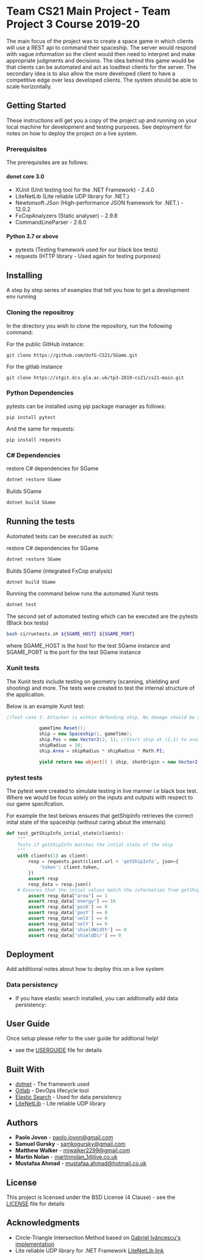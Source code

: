 # Team CS21 Main Project - Team Project 3 Course 2019-20

The main focus of the project was to create a space game in which clients will use a REST api to command their spaceship. The server would respond with vague information so the client would then need to interpret and make appropriate judgments and decisions. The idea behind this game would be that clients can be automated and act as loadtest clients for the server. The secondary idea is to also allow the more developed client to have a competitive edge over less developed clients. The system should be able to scale horizontally.

## Getting Started

These instructions will get you a copy of the project up and running on your local machine for development and testing purposes. See deployment for notes on how to deploy the project on a live system.

### Prerequisites

The prerequisites are as follows:

#### donet core 3.0

- XUnit (Unit testing tool for the .NET Framework) - 2.4.0
- LiteNetLib (Lite reliable UDP library for .NET.)
- Newtonsoft.JSon (High-performance JSON framework for .NET.) - 12.0.2
- FxCopAnalyzers (Static analyser) - 2.9.8
- CommandLineParser - 2.6.0

#### Python 3.7 or above

- pytests (Testing framework used for our black box tests)
- requests (HTTP library - Used again for testing purposes)

## Installing

A step by step series of examples that tell you how to get a development env running

### Cloning the repositroy

In the directory you wish to clone the repository, run the following command:

For the public GitHub instance:

```
git clone https://github.com/UofG-CS21/SGame.git
```

For the gitlab instance

```
git clone https://stgit.dcs.gla.ac.uk/tp3-2019-cs21/cs21-main.git
```

### Python Dependencies

pytests can be installed using pip package manager as follows:

```
pip install pytest
```

And the same for requests:

```
pip install requests
```

### C# Dependencies

restore C# dependencies for SGame

```C#
dotnet restore SGame
```

Builds SGame

```C#
dotnet build SGame
```

## Running the tests

Automated tests can be executed as such:

restore C# dependencies for SGame

```C#
dotnet restore SGame
```

Builds SGame (integrated FxCop analysis)

```C#
dotnet build SGame
```

Running the command below runs the automated Xunit tests

```C#
dotnet test
```

The second set of automated testing which can be executed are the pytests (Black box tests)

```bash
bash ci/runtests.sh ${SGAME_HOST} ${SGAME_PORT}
```

where SGAME_HOST is the host for the test SGame instance and SGAME_PORT is the port for the test SGame instance

### Xunit tests

The Xunit tests include testing on geometry (scanning, shielding and shooting) and more. The tests were created to test the internal structure of the application.

Below is an example Xunit test:

```csharp
//Test case 1: Attacker is within defending ship. No damage should be shielded.

            gameTime.Reset();
            ship = new Spaceship(1, gameTime);
            ship.Pos = new Vector2(2, 1); //Start ship at (2,1) to avoid missing bugs due to simplicity of (0,0)
            shipRadius = 10;
            ship.Area = shipRadius * shipRadius * Math.PI;

            yield return new object[] { ship, shotOrigin = new Vector2(5, 5), shotDir = -126.869897645844, shotWidth = 1, (ship.Pos - shotOrigin).Length(), expectedValue = 0.0 };

```

### pytest tests

The pytest were created to simulate testing in live manner i.e black box test. Where we would be focus solely on the inputs and outputs with respect to our game specifcation.

For example the test belows ensures that getShipInfo retrieves the correct inital state of the spaceship (without caring about the internals)

```python
def test_getShipInfo_intial_state(clients):
    """
    Tests if getShipInfo matches the intial state of the ship
    """
    with clients(1) as client:
        resp = requests.post(client.url + 'getShipInfo', json={
            'token': client.token,
        })
        assert resp
        resp_data = resp.json()
    # Ensures that the intial values match the information from getShipInfo
        assert resp_data["area"] == 1
        assert resp_data['energy'] == 10
        assert resp_data['posX'] == 0
        assert resp_data['posY'] == 0
        assert resp_data['velX'] == 0
        assert resp_data['velY'] == 0
        assert resp_data['shieldWidth'] == 0
        assert resp_data['shieldDir'] == 0
```

## Deployment

Add additional notes about how to deploy this on a live system

### Data persistency

- If you have elastic search installed, you can addtionally add data persistency:

## User Guide

Once setup please refer to the user guide for addtional help!

- see the [USERGUIDE](USERGUIDE.md) file for details

## Built With

- [dotnet](https://dotnet.microsoft.com/download) - The framework used
- [Gitlab](https://about.gitlab.com/) - DevOps lifecycle tool
- [Elastic Search](https://www.elastic.co/elasticsearch/) - Used for data persistency
- [LiteNetLib](https://revenantx.github.io/LiteNetLib/index.html) - Lite reliable UDP library

## Authors

- **Paolo Jovon** - [paolo.jovon@gmail.com](mailto:paolo.jovon@gmail.com)
- **Samuel Gursky** - [samkogursky@gmail.com](mailto:samkogursky@gmail.com)
- **Matthew Walker** - [mjwalker2299@gmail.com](mailto:mjwalker2299@gmail.com)
- **Martin Nolan** - [martinnolan_1@live.co.uk](mailto:martinnolan_1@live.co.uk)
- **Mustafaa Ahmad** - [mustafaa.ahmad@hotmail.co.uk](mailto:mustafaa.ahmad@hotmail.co.uk)

## License

This project is licensed under the BSD License (4 Clause) - see the [LICENSE](LICENSE) file for details

## Acknowledgments

- Circle-Triangle Intersection Method based on [Gabriel Ivăncescu's implementation](http://www.phatcode.net/articles.php?id=459)
- Lite reliable UDP library for .NET Framework [LiteNetLib link](https://revenantx.github.io/LiteNetLib/index.html)
